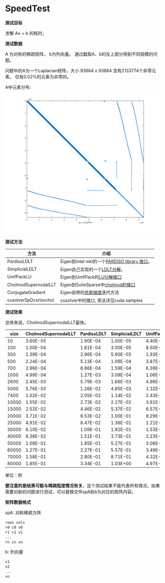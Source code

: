 # SpeedTest

**测试目标**

求解 Ax = b 的耗时。

**测试数据**

A 为对称的稀疏矩阵， b为列向量。
通过截取A、b的左上部分得到不同规模的问题。

问题中的A为一个Laplacian矩阵，大小 93864 x 93864 含有2133774个非零元素。 仅有0.02%的元素为非零的。

A中元素分布:
![spy_img](spy_result.png)

**测试方法**

方法|介绍
-|-
PardisoLDLT|Eigen到intel mkl的一个[PARDISO library 接口](http://eigen.tuxfamily.org/dox/classEigen_1_1PardisoLDLT.html)。
SimplicialLDLT|Eigen自己实现的一个[LDLT分解](http://eigen.tuxfamily.org/dox/classEigen_1_1SimplicialLDLT.html)。
UmfPackLU|Eigen到UmfPack的[LU分解接口](http://eigen.tuxfamily.org/dox/classEigen_1_1UmfPackLU.html)
CholmodSupernodalLLT|Eigen到SuiteSparse中[cholmod的接口](http://eigen.tuxfamily.org/dox/classEigen_1_1CholmodSupernodalLLT.html)
ConjugateGradient|Eigen自带的[共轭梯度](http://eigen.tuxfamily.org/dox/classEigen_1_1ConjugateGradient.html)迭代方法
cusolverSpDcsrlsvchol|cusolver中的接口, 用法详见cuda samples

**测试效果**

总体来说，CholmodSupernodalLLT最快。

size|CholmodSupernodalLLT|PardisoLDLT|SimplicialLDLT|UmfPackLU|cusolverSpDcsrlsvchol|ConjugateGradient
-|-|-|-|-|-|-
10|3.60E-05|1.90E-04|1.00E-05|4.40E-05|1.93E-03|3.00E-06
100|1.00E-04|1.61E-04|3.00E-05|8.50E-05|2.57E-03|4.00E-05
300|1.39E-04|2.96E-04|5.90E-05|1.93E-04|3.06E-03|1.09E-04
500|2.24E-04|5.13E-04|1.06E-04|3.87E-04|3.98E-03|3.29E-04
700|2.96E-04|6.86E-04|1.59E-04|6.39E-04|4.34E-03|5.50E-04
1000|4.99E-04|1.27E-03|3.08E-04|1.06E-03|5.33E-03|1.47E-03
2600|2.45E-03|5.79E-03|1.66E-03|4.86E-03|1.13E-02|1.49E-02
5000|5.76E-03|1.26E-02|4.85E-03|1.32E-02|2.51E-02|7.60E-02
7400|1.02E-02|2.05E-02|1.14E-02|2.43E-02|5.23E-02|2.09E-01
10000|1.55E-02|2.73E-02|2.27E-02|3.81E-02|1.20E-01|4.91E-01
15000|2.52E-02|4.46E-02|5.37E-02|6.57E-02|2.15E-01|1.30E+00
20000|3.71E-02|6.53E-02|1.00E-01|9.29E-02|5.97E-01|2.35E+00
25000|4.91E-02|8.47E-02|1.36E-01|1.21E-01|9.47E-01|4.09E+00
30000|6.10E-02|1.09E-01|1.92E-01|1.53E-01|1.40E+00|5.64E+00
40000|8.38E-02|1.51E-01|3.73E-01|2.23E-01|3.89E+00|1.06E+01
50000|1.08E-01|1.85E-01|5.27E-01|3.06E-01|4.56E+00|1.67E+01
60000|1.27E-01|2.27E-01|5.57E-01|3.49E-01|4.79E+00|2.31E+01
70000|1.58E-01|2.80E-01|8.71E-01|4.32E-01|6.89E+00|3.85E+01
80000|1.85E-01|3.34E-01|1.03E+00|4.97E-01|7.99E+00|5.88E+01

单位：秒

**要注意的是结果可能与稀疏程度情况有关**，这个测试结果不能代表所有情况，如果需要对新的问题进行测试，可以替换文件spA和b为对应的矩阵内容。

**矩阵数据格式**

spA: 对称稀疏方阵
```
rows cols
r0 c0 v0
r1 c1 v1
...
rn cn vn
```

b: 列向量
```
v1
v2
...
vn
```

